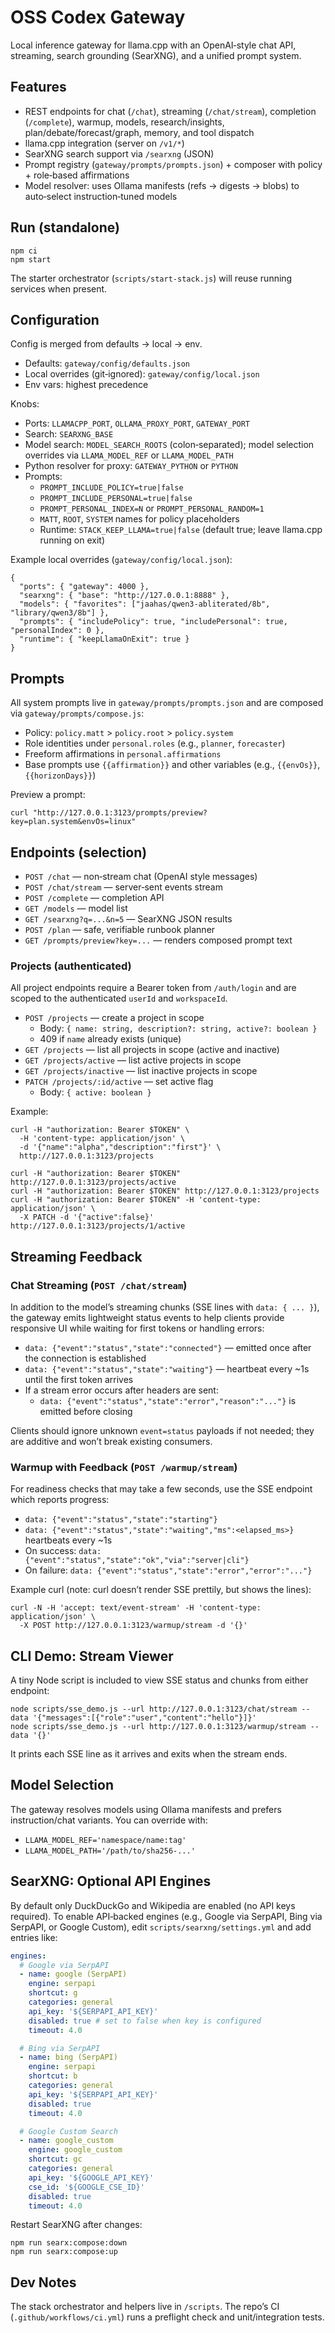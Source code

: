 # OSS Codex Gateway

Local inference gateway for llama.cpp with an OpenAI‑style chat API, streaming, search grounding (SearXNG), and a unified prompt system.

## Features

- REST endpoints for chat (`/chat`), streaming (`/chat/stream`), completion (`/complete`), warmup, models, research/insights, plan/debate/forecast/graph, memory, and tool dispatch
- llama.cpp integration (server on `/v1/*`)
- SearXNG search support via `/searxng` (JSON)
- Prompt registry (`gateway/prompts/prompts.json`) + composer with policy + role‑based affirmations
- Model resolver: uses Ollama manifests (refs → digests → blobs) to auto‑select instruction‑tuned models

## Run (standalone)

```
npm ci
npm start
```

The starter orchestrator (`scripts/start-stack.js`) will reuse running services when present.

## Configuration

Config is merged from defaults → local → env.

- Defaults: `gateway/config/defaults.json`
- Local overrides (git‑ignored): `gateway/config/local.json`
- Env vars: highest precedence

Knobs:

- Ports: `LLAMACPP_PORT`, `OLLAMA_PROXY_PORT`, `GATEWAY_PORT`
- Search: `SEARXNG_BASE`
- Model search: `MODEL_SEARCH_ROOTS` (colon‑separated); model selection overrides via `LLAMA_MODEL_REF` or `LLAMA_MODEL_PATH`
- Python resolver for proxy: `GATEWAY_PYTHON` or `PYTHON`
- Prompts:
  - `PROMPT_INCLUDE_POLICY=true|false`
  - `PROMPT_INCLUDE_PERSONAL=true|false`
  - `PROMPT_PERSONAL_INDEX=N` or `PROMPT_PERSONAL_RANDOM=1`
  - `MATT`, `ROOT`, `SYSTEM` names for policy placeholders
  - Runtime: `STACK_KEEP_LLAMA=true|false` (default true; leave llama.cpp running on exit)

Example local overrides (`gateway/config/local.json`):

```
{
  "ports": { "gateway": 4000 },
  "searxng": { "base": "http://127.0.0.1:8888" },
  "models": { "favorites": ["jaahas/qwen3-abliterated/8b", "library/qwen3/8b"] },
  "prompts": { "includePolicy": true, "includePersonal": true, "personalIndex": 0 },
  "runtime": { "keepLlamaOnExit": true }
}
```

## Prompts

All system prompts live in `gateway/prompts/prompts.json` and are composed via `gateway/prompts/compose.js`:

- Policy: `policy.matt` > `policy.root` > `policy.system`
- Role identities under `personal.roles` (e.g., `planner`, `forecaster`)
- Freeform affirmations in `personal.affirmations`
- Base prompts use `{{affirmation}}` and other variables (e.g., `{{envOs}}`, `{{horizonDays}}`)

Preview a prompt:

```
curl "http://127.0.0.1:3123/prompts/preview?key=plan.system&envOs=linux"
```

## Endpoints (selection)

- `POST /chat` — non‑stream chat (OpenAI style messages)
- `POST /chat/stream` — server‑sent events stream
- `POST /complete` — completion API
- `GET /models` — model list
- `GET /searxng?q=...&n=5` — SearXNG JSON results
- `POST /plan` — safe, verifiable runbook planner
- `GET /prompts/preview?key=...` — renders composed prompt text

### Projects (authenticated)

All project endpoints require a Bearer token from `/auth/login` and are scoped to the authenticated `userId` and `workspaceId`.

- `POST /projects` — create a project in scope
  - Body: `{ name: string, description?: string, active?: boolean }`
  - 409 if `name` already exists (unique)
- `GET /projects` — list all projects in scope (active and inactive)
- `GET /projects/active` — list active projects in scope
- `GET /projects/inactive` — list inactive projects in scope
- `PATCH /projects/:id/active` — set active flag
  - Body: `{ active: boolean }`

Example:

```
curl -H "authorization: Bearer $TOKEN" \
  -H 'content-type: application/json' \
  -d '{"name":"alpha","description":"first"}' \
  http://127.0.0.1:3123/projects

curl -H "authorization: Bearer $TOKEN" http://127.0.0.1:3123/projects/active
curl -H "authorization: Bearer $TOKEN" http://127.0.0.1:3123/projects
curl -H "authorization: Bearer $TOKEN" -H 'content-type: application/json' \
  -X PATCH -d '{"active":false}' http://127.0.0.1:3123/projects/1/active
```

## Streaming Feedback

### Chat Streaming (`POST /chat/stream`)

In addition to the model’s streaming chunks (SSE lines with `data: { ... }`), the gateway emits lightweight status events to help clients provide responsive UI while waiting for first tokens or handling errors:

- `data: {"event":"status","state":"connected"}` — emitted once after the connection is established
- `data: {"event":"status","state":"waiting"}` — heartbeat every ~1s until the first token arrives
- If a stream error occurs after headers are sent:
  - `data: {"event":"status","state":"error","reason":"..."}` is emitted before closing

Clients should ignore unknown `event=status` payloads if not needed; they are additive and won’t break existing consumers.

### Warmup with Feedback (`POST /warmup/stream`)

For readiness checks that may take a few seconds, use the SSE endpoint which reports progress:

- `data: {"event":"status","state":"starting"}`
- `data: {"event":"status","state":"waiting","ms":<elapsed_ms>}` heartbeats every ~1s
- On success: `data: {"event":"status","state":"ok","via":"server|cli"}`
- On failure: `data: {"event":"status","state":"error","error":"..."}`

Example curl (note: curl doesn’t render SSE prettily, but shows the lines):

```
curl -N -H 'accept: text/event-stream' -H 'content-type: application/json' \
  -X POST http://127.0.0.1:3123/warmup/stream -d '{}'
```

## CLI Demo: Stream Viewer

A tiny Node script is included to view SSE status and chunks from either endpoint:

```
node scripts/sse_demo.js --url http://127.0.0.1:3123/chat/stream --data '{"messages":[{"role":"user","content":"hello"}]}'
node scripts/sse_demo.js --url http://127.0.0.1:3123/warmup/stream --data '{}'
```

It prints each SSE line as it arrives and exits when the stream ends.

## Model Selection

The gateway resolves models using Ollama manifests and prefers instruction/chat variants. You can override with:

- `LLAMA_MODEL_REF='namespace/name:tag'`
- `LLAMA_MODEL_PATH='/path/to/sha256-...'`

## SearXNG: Optional API Engines

By default only DuckDuckGo and Wikipedia are enabled (no API keys required). To enable API‑backed engines (e.g., Google via SerpAPI, Bing via SerpAPI, or Google Custom), edit `scripts/searxng/settings.yml` and add entries like:

```yaml
engines:
  # Google via SerpAPI
  - name: google (SerpAPI)
    engine: serpapi
    shortcut: g
    categories: general
    api_key: '${SERPAPI_API_KEY}'
    disabled: true # set to false when key is configured
    timeout: 4.0

  # Bing via SerpAPI
  - name: bing (SerpAPI)
    engine: serpapi
    shortcut: b
    categories: general
    api_key: '${SERPAPI_API_KEY}'
    disabled: true
    timeout: 4.0

  # Google Custom Search
  - name: google_custom
    engine: google_custom
    shortcut: gc
    categories: general
    api_key: '${GOOGLE_API_KEY}'
    cse_id: '${GOOGLE_CSE_ID}'
    disabled: true
    timeout: 4.0
```

Restart SearXNG after changes:

```
npm run searx:compose:down
npm run searx:compose:up
```

## Dev Notes

The stack orchestrator and helpers live in `/scripts`. The repo’s CI (`.github/workflows/ci.yml`) runs a preflight check and unit/integration tests.
